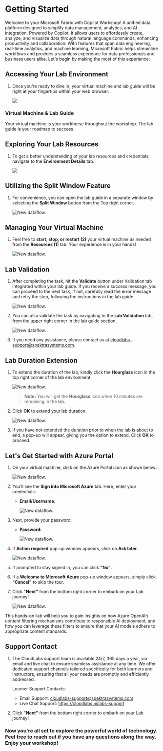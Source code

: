 # Getting Started
 
Welcome to your Microsoft Fabric with Copilot Workshop! A unified data platform designed to simplify data management, analytics, and AI integration. Powered by Copilot, it allows users to effortlessly create, analyze, and visualize data through natural language commands, enhancing productivity and collaboration. With features that span data engineering, real-time analytics, and machine learning, Microsoft Fabric helps streamline workflows and provides a seamless experience for data professionals and business users alike. Let's begin by making the most of this experience:
 
## Accessing Your Lab Environment
 
1. Once you're ready to dive in, your virtual machine and lab guide will be right at your fingertips within your web browser.

     ![](./Images/microsoft-fabric.png)

 ### Virtual Machine & Lab Guide
 
   Your virtual machine is your workhorse throughout the workshop. The lab guide is your roadmap to success.
 
## Exploring Your Lab Resources
 
1. To get a better understanding of your lab resources and credentials, navigate to the **Environment Details** tab.

 
   ![](./Images/env.png)
 
## Utilizing the Split Window Feature
 
1. For convenience, you can open the lab guide in a separate window by selecting the **Split Window** button from the Top right corner.

   ![New dataflow.](./Images/spl.png)
 
## Managing Your Virtual Machine

1. Feel free to **start, stop, or restart (2)** your virtual machine as needed from the **Resources (1)** tab. Your experience is in your hands!

   ![New dataflow.](./Images/res.png)

## Lab Validation

1. After completing the task, hit the **Validate** button under Validation tab integrated within your lab guide. If you receive a success message, you can proceed to the next task, if not, carefully read the error message and retry the step, following the instructions in the lab guide.

   ![New dataflow.](./Images/inline-validation.png)

1. You can also validate the task by navigating to the **Lab Validation** tab, from the upper right corner in the lab guide section.

   ![New dataflow.](./Images/lab-validation.png)

1. If you need any assistance, please contact us at cloudlabs-support@spektrasystems.com.

## **Lab Duration Extension**

1. To extend the duration of the lab, kindly click the **Hourglass** icon in the top right corner of the lab environment. 

   ![New dataflow.](./Images/gext.png)

    >**Note:** You will get the **Hourglass** icon when 10 minutes are remaining in the lab.

2. Click **OK** to extend your lab duration.
 
    ![New dataflow.](./Images/gext2.png)

3. If you have not extended the duration prior to when the lab is about to end, a pop-up will appear, giving you the option to extend. Click **OK** to proceed. 

## Let's Get Started with Azure Portal

1. On your virtual machine, click on the Azure Portal icon as shown below:

   ![New dataflow.](./Images/azure-portal.png)
   
1. You'll see the **Sign into Microsoft Azure** tab. Here, enter your credentials:
 
   - **Email/Username:** <inject key="AzureAdUserEmail"></inject>
 
       ![New dataflow.](./Images/sc900-image-1.png)
 
1. Next, provide your password:
 
   - **Password:** <inject key="AzureAdUserPassword"></inject>
 
       ![New dataflow.](./Images/sc900-image-2.png)

1. If **Action required** pop-up window appears, click on **Ask later**.

   ![New dataflow.](./Images/ask-later-01.png)
    
1. If prompted to stay signed in, you can click **"No"**.
 
1. If a **Welcome to Microsoft Azure** pop-up window appears, simply click **"Cancel"** to skip the tour.

1. Click **"Next"** from the bottom right corner to embark on your Lab journey!

   ![New dataflow.](./Images/next.png)

This hands-on-lab will help you to gain insights on how Azure OpenAI’s content filtering mechanisms contribute to responsible AI deployment, and how you can leverage these filters to ensure that your AI models adhere to appropriate content standards.


## **Support Contact**

1. The CloudLabs support team is available 24/7, 365 days a year, via email and live chat to ensure seamless assistance at any time. We offer dedicated support channels tailored specifically for both learners and instructors, ensuring that all your needs are promptly and efficiently addressed.

   Learner Support Contacts:

    - Email Support: cloudlabs-support@spektrasystems.com
    - Live Chat Support: https://cloudlabs.ai/labs-support


2. Click **"Next"** from the bottom right corner to embark on your Lab journey!
 
### Now you're all set to explore the powerful world of technology. Feel free to reach out if you have any questions along the way. Enjoy your workshop!